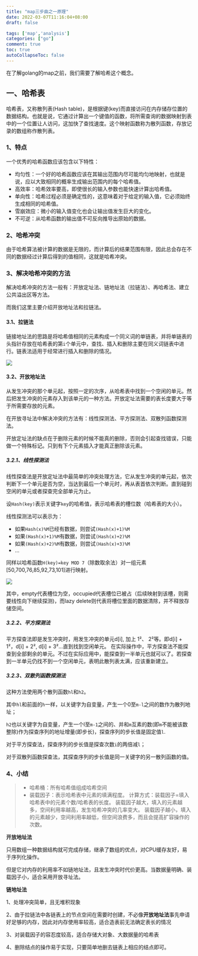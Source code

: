 ```yaml
---
title: "map三步曲之一原理"
date: 2022-03-07T11:16:04+08:00
draft: false

tags: ['map','analysis']
categories: ["go"]
comment: true
toc: true
autoCollapseToc: false
---
```


在了解golang的map之前，我们需要了解哈希这个概念。

## 一、哈希表

哈希表，又称散列表(Hash table)，是根据键(key)而直接访问在内存储存位置的数据结构。也就是说，它通过计算出一个键值的函数，将所需查询的数据映射到表中的一个位置让人访问，这加快了查找速度。这个映射函数称为散列函数，存放记录的数组称作散列表。

### 1、特点

一个优秀的哈希函数应该包含以下特性：

- 均匀性：一个好的哈希函数应该在其输出范围内尽可能均匀地映射，也就是说，应以大致相同的概率生成输出范围内的每个哈希值。
- 高效率：哈希效率要高，即使很长的输入参数也能快速计算出哈希值。
- 单向性：哈希过程必须是确定性的，这意味着对于给定的输入值，它必须始终生成相同的哈希值。
- 雪崩效应：微小的输入值变化也会让输出值发生巨大的变化。
- 不可逆：从哈希函数的输出值不可反向推导出原始的数据。

### 2、哈希冲突

由于哈希算法被计算的数据是无限的，而计算后的结果范围有限，因此总会存在不同的数据经过计算后得到的值相同，这就是哈希冲突。

### 3、解决哈希冲突的方法

解决哈希冲突的方法一般有：开放定址法、链地址法（拉链法）、再哈希法、建立公共溢出区等方法。

而我们这里主要介绍开放地址法和拉链法。

#### 3.1、拉链法

链接地址法的思路是将哈希值相同的元素构成一个同义词的单链表，并将单链表的头指针存放在哈希表的第`i`个单元中，查找、插入和删除主要在同义词链表中进行。链表法适用于经常进行插入和删除的情况。

![](https://gitee.com/zongl/cloudImage/raw/master/images/2021/12/05/hash_link.png)

#### 3.2、开放地址法

从发生冲突的那个单元起，按照一定的次序，从哈希表中找到一个空闲的单元。然后把发生冲突的元素存入到该单元的一种方法。开放定址法需要的表长度要大于等于所需要存放的元素。

在开放寻址法中解决冲突的方法有：线性探测法、平方探测法、双散列函数探测法。

开放定址法的缺点在于删除元素的时候不能真的删除，否则会引起查找错误，只能做一个特殊标记。只到有下个元素插入才能真正删除该元素。

##### 3.2.1、线性探测法

线性探查法是开放定址法中最简单的冲突处理方法，它从发生冲突的单元起，依次判断下一个单元是否为空，当达到最后一个单元时，再从表首依次判断。直到碰到空闲的单元或者探查完全部单元为止。

设`Hash(key)`表示关键字`key`的哈希值，表示哈希表的槽位数（哈希表的大小）。

线性探测法可以表示为：

- 如果`Hash(x)%M`已经有数据，则尝试`(Hash(x)+1)%M`
- 如果`(Hash(x)+1)%M`有数据，则尝试`(Hash(x)+2)%M`
- 如果`(Hash(x)+2)%M`有数据，则尝试`(Hash(x)+3)%M`
- ...

同样以哈希函数`H(key)=key MOD 7`（除数取余法）对一组元素[50,700,76,85,92,73,101]进行映射。

![](https://gitee.com/zongl/cloudImage/raw/master/images/2021/12/05/hash_line.png)

其中，empty代表槽位为空，occupied代表槽位已被占（后续映射到该槽，则需要线性向下继续探测)，而lazy delete则代表将槽位里面的数据清除，并不释放存储空间。

##### 3.2.2、平方探测法

平方探查法即是发生冲突时，用发生冲突的单元d[i], 加上 1²、 2²等。即d[i] + 1²，d[i] + 2², d[i] + 3²…直到找到空闲单元。 在实际操作中，平方探查法不能探查到全部剩余的单元。不过在实际应用中，能探查到一半单元也就可以了。若探查到一半单元仍找不到一个空闲单元，表明此散列表太满，应该重新建立。

##### 3.2.3、双散列函数探测法

这种方法使用两个散列函数`hl`和`h2`。

其中`hl`和前面的`h`一样，以关键字为自变量，产生一个0至`m-l`之间的数作为散列地址；

`h2`也以关键字为自变量，产生一个l至`m-1`之间的、并和`m`互素的数(即`m`不能被该数整除)作为探查序列的地址增量(即步长)，探查序列的步长值是固定值`l`.

对于平方探查法，探查序列的步长值是探查次数`i`的两倍减`l`；

对于双散列函数探查法，其探查序列的步长值是同一关键字的另一散列函数的值。

### 4、小结

> - 哈希桶：所有哈希值组成哈希空间
> - 装载因子：表示哈希表中元素的填满程度。
>   计算方式：装载因子=填入哈希表中的元素个数/哈希表的长度。
>   装载因子越大，填入的元素越多，空间利用率越高，发生哈希冲突的几率变大。
>   装载因子越小，填入的元素越少，空间利用率越低，但空间浪费多，而且会提高扩容操作的次数。

**开放地址法**

只用数组一种数据结构就可完成存储，继承了数组的优点，对CPU缓存友好，易于序列化操作。

但是它对内存的利用率不如链地址法，且发生冲突时代价更高。当数据量明确、装载因子小，适合采用开放寻址法。

**链地址法**

1、处理冲突简单，且无堆积现象

2、由于拉链法中各链表上的节点空间在需要时创建，不必像**开放地址法**事先申请好足够的内存，因此对内存使用率较高，适合造表前无法确定表长的情况

3、对装载因子的容忍度较高，适合存储大对象、大数据量的哈希表

4、删除结点的操作易于实现，只要简单地删去链表上相应的结点即可。